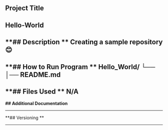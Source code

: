 ## Project Title
Hello-World
----------------------
**## Description **
Creating a sample repository 😊
----------------------
**## How to Run Program **
Hello_World/
└── 
    │── README.md
----------------------
**## Files Used **
N/A
----------------------
**## Additional Documentation**

----------------------
**## Versioning **

----------------------

   



